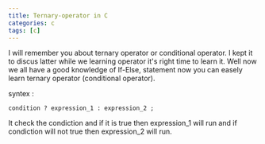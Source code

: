 ```yaml
---
title: Ternary-operator in C
categories: c
tags: [c]
---
```


I will remember you about ternary operator or conditional operator.
I kept it to discus latter while we learning operator
it's right time to learn it.
Well now we all have a good knowledge of If-Else,
statement now you can easely learn ternary operator (conditional operator).

syntex :

`condition ? expression_1 : expression_2 ;`


It check the condiction and if it is true then expression_1 will run
and if condiction will not true then expression_2 will run.